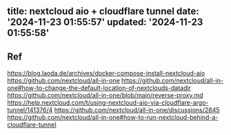 title: nextcloud aio + cloudflare tunnel
date: '2024-11-23 01:55:57'
updated: '2024-11-23 01:55:58'
---
## Ref

https://blog.laoda.de/archives/docker-compose-install-nextcloud-aio
https://github.com/nextcloud/all-in-one
https://github.com/nextcloud/all-in-one#how-to-change-the-default-location-of-nextclouds-datadir
https://github.com/nextcloud/all-in-one/blob/main/reverse-proxy.md
https://help.nextcloud.com/t/using-nextcloud-aio-via-cloudflare-argo-tunnel/141376/4
https://github.com/nextcloud/all-in-one/discussions/2845
https://github.com/nextcloud/all-in-one#how-to-run-nextcloud-behind-a-cloudflare-tunnel